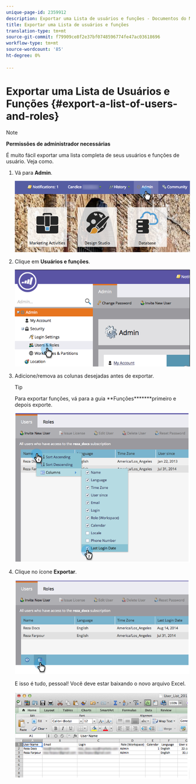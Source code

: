 ```yaml
---
unique-page-id: 2359912
description: Exportar uma Lista de usuários e funções - Documentos do Marketing - Documentação do produto
title: Exportar uma Lista de usuários e funções
translation-type: tm+mt
source-git-commit: f79909ce8f2e37bf0748596774fe47ac03618696
workflow-type: tm+mt
source-wordcount: '85'
ht-degree: 0%

---
```



# Exportar uma Lista de Usuários e Funções {#export-a-list-of-users-and-roles}

>[!NOTE]
>
>**Permissões de administrador necessárias**

É muito fácil exportar uma lista completa de seus usuários e funções de usuário. Veja como.

1. Vá para **Admin**.

   ![](assets/adminhand.png)

1. Clique em **Usuários e funções**.

   ![](assets/image2014-9-10-9-3a25-3a27.png)

1. Adicione/remova as colunas desejadas antes de exportar.

   >[!TIP]
   >
   >Para exportar funções, vá para a guia **Funções*******primeiro e depois exporte.

   ![](assets/image2014-9-10-9-3a25-3a49.png)

1. Clique no ícone **Exportar**.

   ![](assets/image2014-9-10-9-3a26-3a3.png)

   E isso é tudo, pessoal! Você deve estar baixando o novo arquivo Excel.

   ![](assets/image2014-9-10-9-3a26-3a17.png)
